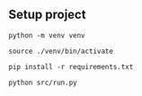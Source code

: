 ## Setup project

``python -m venv venv``

``source ./venv/bin/activate``

``pip install -r requirements.txt``
 
``python src/run.py``